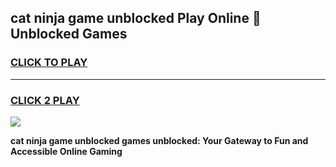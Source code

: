 
## cat ninja game unblocked Play Online 👋 Unblocked Games
<h3>
<a href="https://premium.freeplayer.one?title=cat_ninja_game_unblocked&ref=19F">CLICK TO PLAY</a></h3>
<hr>

<h3>
<a href="https://premium.freeplayer.one?title=cat_ninja_game_unblocked&ref=19F">CLICK 2 PLAY</a>
  
</h3>

<a href="https://premium.freeplayer.one?title=cat_ninja_game_unblocked&ref=19F"><img src="https://clearcache.store/games.png"></a>


**cat ninja game unblocked games unblocked: Your Gateway to Fun and Accessible Online Gaming**
